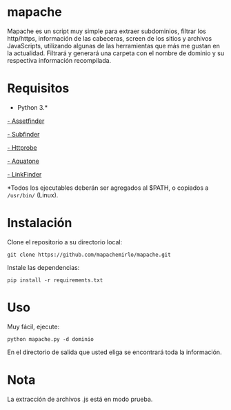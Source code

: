 #  mapache

Mapache es un script muy simple para extraer subdominios, filtrar los http/https, información de las cabeceras, screen de los sitios y archivos JavaScripts, utilizando algunas de las herramientas que más me gustan en la actualidad.
Filtrará y generará una carpeta con el nombre de dominio y su respectiva información recompilada.

# Requisitos
- Python 3.*

<a href="https://github.com/tomnomnom/assetfinder">- Assetfinder</a>

<a href="https://github.com/projectdiscovery/subfinder">- Subfinder</a>

<a href="https://github.com/tomnomnom/httprobe">- Httprobe</a>

<a href="https://github.com/michenriksen/aquatone">- Aquatone</a>

<a href="https://github.com/GerbenJavado/LinkFinder">- LinkFinder</a>

*Todos los ejecutables deberán ser agregados al $PATH, o copiados a `/usr/bin/` (Linux).

# Instalación
Clone el repositorio a su directorio local:

`git clone https://github.com/mapachemirlo/mapache.git`

Instale las dependencias:

`pip install -r requirements.txt`

# Uso
Muy fácil, ejecute:

`python mapache.py -d dominio`

En el directorio de salida que usted eliga se encontrará toda la información.

# Nota
La extracción de archivos .js está en modo prueba.


